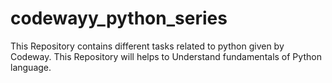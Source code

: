 # codewayy_python_series
This Repository contains different tasks related to python given by Codeway. This Repository will helps to Understand fundamentals of Python language.
